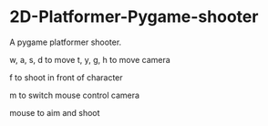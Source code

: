 # 2D-Platformer-Pygame-shooter
A pygame platformer shooter.

w, a, s, d to move
t, y, g, h to move camera

f to shoot in front of character

m to switch mouse control camera

mouse to aim and shoot
